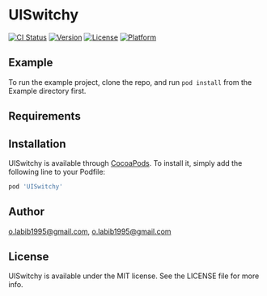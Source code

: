 # UISwitchy

[![CI Status](https://img.shields.io/travis/o.labib1995@gmail.com/UISwitchy.svg?style=flat)](https://travis-ci.org/o.labib1995@gmail.com/UISwitchy)
[![Version](https://img.shields.io/cocoapods/v/UISwitchy.svg?style=flat)](https://cocoapods.org/pods/UISwitchy)
[![License](https://img.shields.io/cocoapods/l/UISwitchy.svg?style=flat)](https://cocoapods.org/pods/UISwitchy)
[![Platform](https://img.shields.io/cocoapods/p/UISwitchy.svg?style=flat)](https://cocoapods.org/pods/UISwitchy)

## Example

To run the example project, clone the repo, and run `pod install` from the Example directory first.

## Requirements

## Installation

UISwitchy is available through [CocoaPods](https://cocoapods.org). To install
it, simply add the following line to your Podfile:

```ruby
pod 'UISwitchy'
```

## Author

o.labib1995@gmail.com, o.labib1995@gmail.com

## License

UISwitchy is available under the MIT license. See the LICENSE file for more info.
